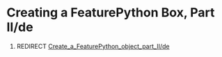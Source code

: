# Creating a FeaturePython Box, Part II/de

1.  REDIRECT [Create\_a\_FeaturePython\_object\_part\_II/de](Create_a_FeaturePython_object_part_II/de.md)
